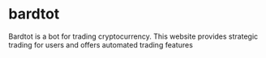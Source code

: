# bardtot
Bardtot is a bot for trading cryptocurrency. This website provides strategic trading for users and offers automated trading features
